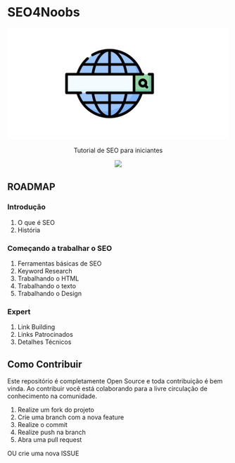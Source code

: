 # SEO4Noobs
<img src="images/procurar.png" />

<p align="center">Tutorial de SEO para iniciantes</p>

<p align="center">
    <a href="https://opensource.org/licenses/MIT" target="_blank">
        <img src="https://img.shields.io/badge/License-MIT-yellow.svg" />
    </a>
</p>

## ROADMAP

### Introdução
1. O que é SEO
2. História

### Começando a trabalhar o SEO
1. Ferramentas básicas de SEO
2. Keyword Research
3. Trabalhando o HTML
4. Trabalhando o texto
5. Trabalhando o Design

### Expert
1. Link Building
2. Links Patrocinados
3. Detalhes Técnicos

## Como Contribuir

Este repositório é completamente Open Source e toda contribuição é bem vinda. Ao contribuir você está colaborando para a livre circulação de conhecimento na comunidade.

1. Realize um fork do projeto
2. Crie uma branch com a nova feature
3. Realize o commit
4. Realize push na branch
5. Abra uma pull request

OU crie uma nova ISSUE


